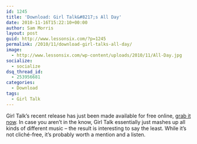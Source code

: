 ```yaml
---
id: 1245
title: 'Download: Girl Talk&#8217;s All Day'
date: 2010-11-16T15:22:10+00:00
author: Sam Morris
layout: post
guid: http://www.lessonsix.com/?p=1245
permalink: /2010/11/download-girl-talks-all-day/
image:
  - http://www.lessonsix.com/wp-content/uploads/2010/11/All-Day.jpg
socialize:
  - socialize
dsq_thread_id:
  - 253956681
categories:
  - Download
tags:
  - Girl Talk
---
```

Girl Talk&#8217;s recent release has just been made available for free online, [grab it now](http://illegal-art.net/allday). In case you aren&#8217;t in the know, Girl Talk essentially just mashes up all kinds of different music &#8211; the result is interesting to say the least. While it&#8217;s not cliché-free, it&#8217;s probably worth a mention and a listen.